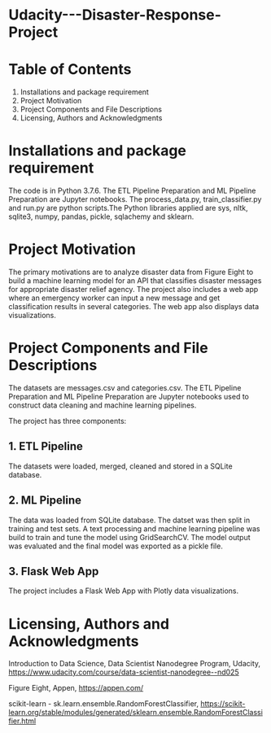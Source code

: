 # Udacity---Disaster-Response-Project

# Table of Contents

1. Installations and package requirement
2. Project Motivation
3. Project Components and File Descriptions
4. Licensing, Authors and Acknowledgments

# Installations and package requirement

The code is in Python 3.7.6. The ETL Pipeline Preparation and ML Pipeline Preparation are Jupyter notebooks. The process_data.py, train_classifier.py and run.py are python scripts.The Python libraries applied are sys, nltk, sqlite3, numpy, pandas, pickle, sqlachemy and sklearn. 

# Project Motivation

The primary motivations are to analyze disaster data from Figure Eight to build a machine learning model for an API that classifies disaster messages for appropriate disaster relief agency. The project also includes a web app where an emergency worker can input a new message and get classification results in several categories. The web app also displays data visualizations. 

# Project Components and File Descriptions

The datasets are messages.csv and categories.csv. The ETL Pipeline Preparation and ML Pipeline Preparation are Jupyter notebooks used to construct data cleaning and machine learning pipelines.

The project has three components: 

## 1. ETL Pipeline

The datasets were loaded, merged, cleaned and stored in a SQLite database.

## 2. ML Pipeline

The data was loaded from SQLite database.  The datset was then split in training and test sets. A text processing and machine learning pipeline was build to train and tune the model using GridSearchCV. The model output was evaluated and the final model was exported as a pickle file.

## 3. Flask Web App

The project includes a Flask Web App with Plotly data visualizations.

# Licensing, Authors and Acknowledgments

Introduction to Data Science, Data Scientist Nanodegree Program, Udacity, https://www.udacity.com/course/data-scientist-nanodegree--nd025

Figure Eight, Appen, https://appen.com/

scikit-learn - sk.learn.ensemble.RandomForestClassifier, https://scikit-learn.org/stable/modules/generated/sklearn.ensemble.RandomForestClassifier.html
